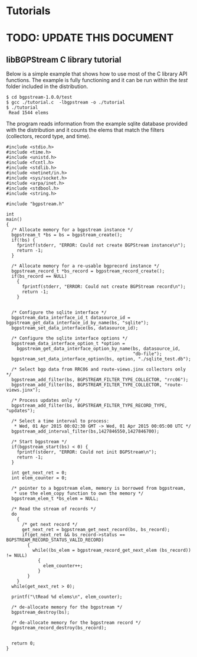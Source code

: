 Tutorials
=========

<h1 class="text-danger">TODO: UPDATE THIS DOCUMENT</h1>

libBGPStream C library tutorial
-------------------------------

Below is a simple example that shows how to use most of the C library
API functions. The example is fully functioning and it can be run within the *test*
folder included in the distribution.

    $ cd bgpstream-1.0.0/test
    $ gcc ./tutorial.c  -lbgpstream -o ./tutorial
    $ ./tutorial
     Read 1544 elems


The program reads information from the example sqlite
database provided with the distribution and it counts the elems that match
the filters (collectors, record type, and time).

~~~ .language-c
#include <stdio.h>
#include <time.h>
#include <unistd.h>
#include <fcntl.h>
#include <stdlib.h>
#include <netinet/in.h>
#include <sys/socket.h>
#include <arpa/inet.h>
#include <stdbool.h>
#include <string.h>

#include "bgpstream.h"

int
main()
{
  /* Allocate memory for a bgpstream instance */
  bgpstream_t *bs = bs = bgpstream_create();
  if(!bs) {
    fprintf(stderr, "ERROR: Could not create BGPStream instance\n");
    return -1;
  }

  /* Allocate memory for a re-usable bgprecord instance */
  bgpstream_record_t *bs_record = bgpstream_record_create();
  if(bs_record == NULL)
    {
      fprintf(stderr, "ERROR: Could not create BGPStream record\n");
      return -1;
    }

  
  /* Configure the sqlite interface */
  bgpstream_data_interface_id_t datasource_id = bgpstream_get_data_interface_id_by_name(bs, "sqlite");
  bgpstream_set_data_interface(bs, datasource_id);

  /* Configure the sqlite interface options */
  bgpstream_data_interface_option_t *option = 
    bgpstream_get_data_interface_option_by_name(bs, datasource_id,
                                                "db-file");
  bgpstream_set_data_interface_option(bs, option, "./sqlite_test.db");

  /* Select bgp data from RRC06 and route-views.jinx collectors only */
  bgpstream_add_filter(bs, BGPSTREAM_FILTER_TYPE_COLLECTOR, "rrc06");
  bgpstream_add_filter(bs, BGPSTREAM_FILTER_TYPE_COLLECTOR, "route-views.jinx");

  /* Process updates only */
  bgpstream_add_filter(bs, BGPSTREAM_FILTER_TYPE_RECORD_TYPE, "updates");

  /* Select a time interval to process:
   * Wed, 01 Apr 2015 00:02:30 GMT -> Wed, 01 Apr 2015 00:05:00 UTC */
  bgpstream_add_interval_filter(bs,1427846550,1427846700);

  /* Start bgpstream */
  if(bgpstream_start(bs) < 0) {
    fprintf(stderr, "ERROR: Could not init BGPStream\n");
    return -1;
  }

  int get_next_ret = 0;
  int elem_counter = 0;

  /* pointer to a bgpstream elem, memory is borrowed from bgpstream,
   * use the elem_copy function to own the memory */
  bgpstream_elem_t *bs_elem = NULL;

  /* Read the stream of records */
  do
    {
      /* get next record */
      get_next_ret = bgpstream_get_next_record(bs, bs_record);
      if(get_next_ret && bs_record->status == BGPSTREAM_RECORD_STATUS_VALID_RECORD)
        {
          while((bs_elem = bgpstream_record_get_next_elem (bs_record)) != NULL)
            {
              elem_counter++;
            }
        }
    }
  while(get_next_ret > 0);

  printf("\tRead %d elems\n", elem_counter);

  /* de-allocate memory for the bgpstream */
  bgpstream_destroy(bs);

  /* de-allocate memory for the bgpstream record */
  bgpstream_record_destroy(bs_record);

  
  return 0;
}
~~~
